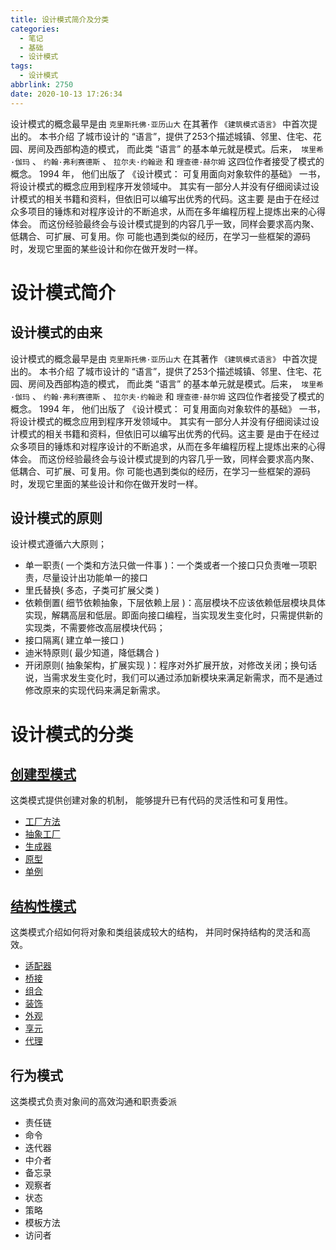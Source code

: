 ```yaml
---
title: 设计模式简介及分类
categories:
  - 笔记
  - 基础
  - 设计模式
tags:
  - 设计模式
abbrlink: 2750
date: 2020-10-13 17:26:34
---
```


设计模式的概念最早是由 `克⾥斯托佛·亚历⼭⼤` 在其著作 `《建筑模式语⾔》` 中⾸次提出的。 本书介绍 了城市设计的 “语⾔”，提供了253个描述城镇、邻⾥、住宅、花园、房间及⻄部构造的模式， ⽽此类 “语⾔” 的基本单元就是模式。后来，` 埃⾥希·伽玛` 、 `约翰·弗利赛德斯` 、 `拉尔夫·约翰逊` 和 `理查德·赫尔姆` 这四位作者接受了模式的概念。 1994 年， 他们出版了 《设计模式： 可复⽤⾯向对象软件的基础》 ⼀书， 将设计模式的概念应⽤到程序开发领域中。 其实有⼀部分⼈并没有仔细阅读过设计模式的相关书籍和资料，但依旧可以编写出优秀的代码。这主要 是由于在经过众多项⽬的锤炼和对程序设计的不断追求，从⽽在多年编程历程上提炼出来的⼼得体会。 ⽽这份经验最终会与设计模式提到的内容⼏乎⼀致，同样会要求⾼内聚、低耦合、可扩展、可复⽤。你 可能也遇到类似的经历，在学习⼀些框架的源码时，发现它⾥面的某些设计和你在做开发时⼀样。

<!-- less -->



# 设计模式简介

## 设计模式的由来

设计模式的概念最早是由 `克⾥斯托佛·亚历⼭⼤` 在其著作 `《建筑模式语⾔》` 中⾸次提出的。 本书介绍 了城市设计的 “语⾔”，提供了253个描述城镇、邻⾥、住宅、花园、房间及⻄部构造的模式， ⽽此类 “语⾔” 的基本单元就是模式。后来，` 埃⾥希·伽玛` 、 `约翰·弗利赛德斯` 、 `拉尔夫·约翰逊` 和 `理查德·赫尔姆` 这四位作者接受了模式的概念。 1994 年， 他们出版了 《设计模式： 可复⽤⾯向对象软件的基础》 ⼀书， 将设计模式的概念应⽤到程序开发领域中。 其实有⼀部分⼈并没有仔细阅读过设计模式的相关书籍和资料，但依旧可以编写出优秀的代码。这主要 是由于在经过众多项⽬的锤炼和对程序设计的不断追求，从⽽在多年编程历程上提炼出来的⼼得体会。 ⽽这份经验最终会与设计模式提到的内容⼏乎⼀致，同样会要求⾼内聚、低耦合、可扩展、可复⽤。你 可能也遇到类似的经历，在学习⼀些框架的源码时，发现它⾥面的某些设计和你在做开发时⼀样。



## 设计模式的原则

设计模式遵循六⼤原则；

- 单⼀职责( ⼀个类和⽅法只做⼀件事 )：一个类或者一个接口只负责唯一项职责，尽量设计出功能单一的接口
- ⾥⽒替换( 多态，⼦类可扩展⽗类 )
- 依赖倒置( 细节依赖抽象，下层依赖上层 )：高层模块不应该依赖低层模块具体实现，解耦高层和低层。即面向接口编程，当实现发生变化时，只需提供新的实现类，不需要修改高层模块代码；
- 接⼝隔离( 建⽴单⼀接⼝ )
- 迪⽶特原则( 最少知道，降低耦合 )
- 开闭原则( 抽象架构，扩展实现 )：程序对外扩展开放，对修改关闭；换句话说，当需求发生变化时，我们可以通过添加新模块来满足新需求，而不是通过修改原来的实现代码来满足新需求。



# 设计模式的分类

## [创建型模式](https://www.junpzx.cn/categories/%E7%AC%94%E8%AE%B0/%E8%AE%BE%E8%AE%A1%E6%A8%A1%E5%BC%8F/%E5%88%9B%E5%BB%BA%E5%9E%8B%E8%AE%BE%E8%AE%A1%E6%A8%A1%E5%BC%8F/)

这类模式提供创建对象的机制， 能够提升已有代码的灵活性和可复⽤性。

- [工厂方法](https://www.junpzx.cn/2020/12/25/%E8%AE%BE%E8%AE%A1%E6%A8%A1%E5%BC%8F%E4%B9%8B%E5%B7%A5%E5%8E%82%E6%96%B9%E6%B3%95%E6%A8%A1%E5%BC%8F/)
- [抽象工厂](https://www.junpzx.cn/2020/12/25/%E8%AE%BE%E8%AE%A1%E6%A8%A1%E5%BC%8F%E4%B9%8B%E6%8A%BD%E8%B1%A1%E5%B7%A5%E5%8E%82%E6%A8%A1%E5%BC%8F/)
- [生成器](https://www.junpzx.cn/2020/12/28/%E8%AE%BE%E8%AE%A1%E6%A8%A1%E5%BC%8F%E4%B9%8B%E7%94%9F%E6%88%90%E5%99%A8%E6%A8%A1%E5%BC%8F/)
- [原型](https://www.junpzx.cn/2020/12/28/%E8%AE%BE%E8%AE%A1%E6%A8%A1%E5%BC%8F%E4%B9%8B%E5%8E%9F%E5%9E%8B%E6%A8%A1%E5%BC%8F/)
- [单例](https://www.junpzx.cn/2020/12/28/%E8%AE%BE%E8%AE%A1%E6%A8%A1%E5%BC%8F%E4%B9%8B%E5%8D%95%E4%BE%8B%E6%A8%A1%E5%BC%8F/)



## [结构性模式](https://www.junpzx.cn/categories/%E7%AC%94%E8%AE%B0/%E8%AE%BE%E8%AE%A1%E6%A8%A1%E5%BC%8F/%E7%BB%93%E6%9E%84%E5%9E%8B%E8%AE%BE%E8%AE%A1%E6%A8%A1%E5%BC%8F/)

这类模式介绍如何将对象和类组装成较⼤的结构， 并同时保持结构的灵活和⾼效。

- [适配器](https://www.junpzx.cn/2020/12/28/%E8%AE%BE%E8%AE%A1%E6%A8%A1%E5%BC%8F%E4%B9%8B%E9%80%82%E9%85%8D%E5%99%A8%E6%A8%A1%E5%BC%8F/)
- [桥接](https://www.junpzx.cn/2020/12/28/%E8%AE%BE%E8%AE%A1%E6%A8%A1%E5%BC%8F%E4%B9%8B%E6%A1%A5%E6%8E%A5%E6%A8%A1%E5%BC%8F/)
- [组合](https://www.junpzx.cn/2020/12/29/%E8%AE%BE%E8%AE%A1%E6%A8%A1%E5%BC%8F%E4%B9%8B%E7%BB%84%E5%90%88%E6%A8%A1%E5%BC%8F/)
- [装饰](https://www.junpzx.cn/2020/12/29/%E8%AE%BE%E8%AE%A1%E6%A8%A1%E5%BC%8F%E4%B9%8B%E8%A3%85%E9%A5%B0%E6%A8%A1%E5%BC%8F/)
- [外观](https://www.junpzx.cn/2020/12/29/%E8%AE%BE%E8%AE%A1%E6%A8%A1%E5%BC%8F%E4%B9%8B%E5%A4%96%E8%A7%82%E6%A8%A1%E5%BC%8F/)
- [享元](https://www.junpzx.cn/2020/12/29/%E8%AE%BE%E8%AE%A1%E6%A8%A1%E5%BC%8F%E4%B9%8B%E4%BA%AB%E5%85%83%E6%A8%A1%E5%BC%8F/)
- [代理](https://www.junpzx.cn/2020/12/29/%E8%AE%BE%E8%AE%A1%E6%A8%A1%E5%BC%8F%E4%B9%8B%E4%BB%A3%E7%90%86%E6%A8%A1%E5%BC%8F/)



## 行为模式

这类模式负责对象间的⾼效沟通和职责委派

- 责任链
- 命令
- 迭代器
- 中介者
- 备忘录
- 观察者
- 状态
- 策略
- 模板方法
- 访问者

